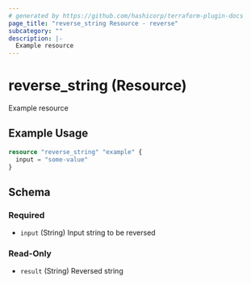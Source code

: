 ```yaml
---
# generated by https://github.com/hashicorp/terraform-plugin-docs
page_title: "reverse_string Resource - reverse"
subcategory: ""
description: |-
  Example resource
---
```


# reverse_string (Resource)

Example resource

## Example Usage

```terraform
resource "reverse_string" "example" {
  input = "some-value"
}
```

<!-- schema generated by tfplugindocs -->
## Schema

### Required

- `input` (String) Input string to be reversed

### Read-Only

- `result` (String) Reversed string
